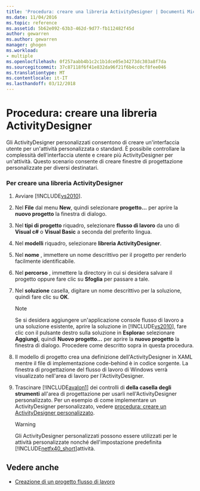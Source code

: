 ```yaml
---
title: 'Procedura: creare una libreria ActivityDesigner | Documenti Microsoft'
ms.date: 11/04/2016
ms.topic: reference
ms.assetid: 5b62e092-63b3-462d-9d77-fb112482f45d
author: gewarren
ms.author: gewarren
manager: ghogen
ms.workload:
- multiple
ms.openlocfilehash: 0f257aabb4b1c2c1b1dce05e34273dc303a8f7da
ms.sourcegitcommit: 37c87118f6f41e832da96f21f6b4cc0cf8fee046
ms.translationtype: MT
ms.contentlocale: it-IT
ms.lasthandoff: 03/12/2018
---
```

# <a name="how-to-create-an-activity-designer-library"></a>Procedura: creare una libreria ActivityDesigner
Gli ActivityDesigner personalizzati consentono di creare un'interfaccia utente per un'attività personalizzata o standard. È possibile controllare la complessità dell'interfaccia utente e creare più ActivityDesigner per un'attività. Questo scenario consente di creare finestre di progettazione personalizzate per diversi destinatari.

### <a name="to-create-an-activity-designer-library"></a>Per creare una libreria ActivityDesigner

1.  Avviare [!INCLUDE[vs2010](../misc/includes/vs2010_md.md)].

2.  Nel **File** dal menu **New**, quindi selezionare **progetto...**  per aprire la **nuovo progetto** la finestra di dialogo.

3.  Nel **tipi di progetto** riquadro, selezionare **flusso di lavoro** da uno di **Visual c#** o **Visual Basic** a seconda del preferito lingua.

4.  Nel **modelli** riquadro, selezionare **libreria ActivityDesigner**.

5.  Nel **nome** , immettere un nome descrittivo per il progetto per renderlo facilmente identificabile.

6.  Nel **percorso** , immettere la directory in cui si desidera salvare il progetto oppure fare clic su **Sfoglia** per passare a tale.

7.  Nel **soluzione** casella, digitare un nome descrittivo per la soluzione, quindi fare clic su **OK**.

    > [!NOTE]
    > Se si desidera aggiungere un'applicazione console flusso di lavoro a una soluzione esistente, aprire la soluzione in [!INCLUDE[vs2010](../misc/includes/vs2010_md.md)], fare clic con il pulsante destro sulla soluzione in **Esplora**e selezionare **Aggiungi**, quindi **Nuovo progetto...**  per aprire la **nuovo progetto** la finestra di dialogo. Procedere come descritto sopra in questa procedura.

8.  Il modello di progetto crea una definizione dell'ActivityDesigner in XAML mentre il file di implementazione code-behind è in codice sorgente. La finestra di progettazione del flusso di lavoro di Windows verrà visualizzato nell'area di lavoro per l'ActivityDesigner.

9. Trascinare [!INCLUDE[avalon1](../workflow-designer/includes/avalon1_md.md)] dei controlli di **della casella degli strumenti** all'area di progettazione per usarli nell'ActivityDesigner personalizzato.  Per un esempio di come implementare un ActivityDesigner personalizzato, vedere [procedura: creare un ActivityDesigner personalizzato](/dotnet/framework/windows-workflow-foundation/how-to-create-a-custom-activity-designer).

    > [!WARNING]
    > Gli ActivityDesigner personalizzati possono essere utilizzati per le attività personalizzate nonché dell'impostazione predefinita [!INCLUDE[netfx40_short](../workflow-designer/includes/netfx40_short_md.md)]attività.

## <a name="see-also"></a>Vedere anche

- [Creazione di un progetto flusso di lavoro](../workflow-designer/creating-a-workflow-project.md)